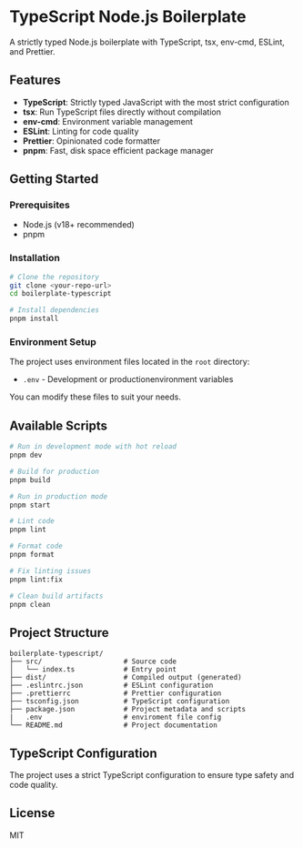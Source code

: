 # TypeScript Node.js Boilerplate

A strictly typed Node.js boilerplate with TypeScript, tsx, env-cmd, ESLint, and Prettier.

## Features

- **TypeScript**: Strictly typed JavaScript with the most strict configuration
- **tsx**: Run TypeScript files directly without compilation
- **env-cmd**: Environment variable management
- **ESLint**: Linting for code quality
- **Prettier**: Opinionated code formatter
- **pnpm**: Fast, disk space efficient package manager

## Getting Started

### Prerequisites

- Node.js (v18+ recommended)
- pnpm

### Installation

```bash
# Clone the repository
git clone <your-repo-url>
cd boilerplate-typescript

# Install dependencies
pnpm install
```

### Environment Setup

The project uses environment files located in the `root` directory:

- `.env` - Development or productionenvironment variables

You can modify these files to suit your needs.

## Available Scripts

```bash
# Run in development mode with hot reload
pnpm dev

# Build for production
pnpm build

# Run in production mode
pnpm start

# Lint code
pnpm lint

# Format code
pnpm format

# Fix linting issues
pnpm lint:fix

# Clean build artifacts
pnpm clean
```

## Project Structure

```
boilerplate-typescript/
├── src/                    # Source code
│   └── index.ts            # Entry point
├── dist/                   # Compiled output (generated)
├── .eslintrc.json          # ESLint configuration
├── .prettierrc             # Prettier configuration
├── tsconfig.json           # TypeScript configuration
├── package.json            # Project metadata and scripts
|   .env                    # enviroment file config
└── README.md               # Project documentation
```

## TypeScript Configuration

The project uses a strict TypeScript configuration to ensure type safety and code quality.

## License

MIT
